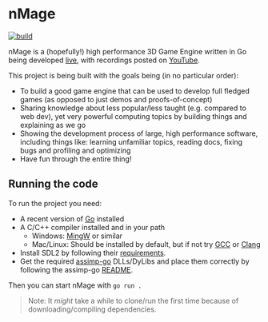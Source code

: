 # nMage

[![build](https://github.com/bloeys/nmage/actions/workflows/build-nmage.yml/badge.svg)](https://github.com/bloeys/nmage/actions/workflows/build-nmage.yml)

nMage is a (hopefully!) high performance 3D Game Engine written in Go being developed [live](https://twitch.tv/bloeys), with recordings posted on [YouTube](https://www.youtube.com/channel/UCCf4qyNGPVwpj1HYFGahs_A).

This project is being built with the goals being (in no particular order):

* To build a good game engine that can be used to develop full fledged games (as opposed to just demos and proofs-of-concept)
* Sharing knowledge about less popular/less taught (e.g. compared to web dev), yet very powerful computing topics by building things and explaining as we go
* Showing the development process of large, high performance software, including things like: learning unfamiliar topics, reading docs, fixing bugs and profiling and optimizing
* Have fun through the entire thing!

## Running the code

To run the project you need:

* A recent version of [Go](https://golang.org/) installed
* A C/C++ compiler installed and in your path
  * Windows: [MingW](https://www.mingw-w64.org/downloads/#mingw-builds) or similar
  * Mac/Linux: Should be installed by default, but if not try [GCC](https://gcc.gnu.org/) or [Clang](https://releases.llvm.org/download.html)
* Install SDL2 by following their [requirements](https://github.com/veandco/go-sdl2#requirements).
* Get the required [assimp-go](https://github.com/bloeys/assimp-go) DLLs/DyLibs and place them correctly by following the assimp-go [README](https://github.com/bloeys/assimp-go#using-assimp-go).

Then you can start nMage with `go run .`

> Note: It *might* take a while to clone/run the first time because of downloading/compiling dependencies.
